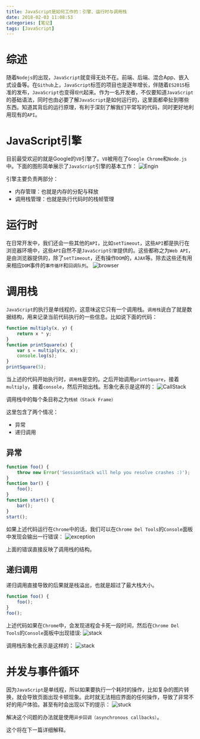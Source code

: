 ```yaml
---
title: JavaScript是如何工作的：引擎、运行时与调用栈
date: 2018-02-03 11:08:53
categories: [笔记]
tags: [JavaScript]
---
```


# 综述
随着`Nodejs`的出现，`JavaScript`就变得无处不在。前端、后端、混合App、嵌入式设备等。在`Github`上，`JavaScript`标签的项目也是逐年增长，伴随着`ES2015`标准的发布，`JavaScript`也变得`现代`起来。作为一名开发者，不仅要知道`JavaScript`的基础语法，同时也由必要了解`JavaScript`是如何运行的，这里面都牵扯到哪些东西。知道其背后的运行原理，有利于深刻了解我们平常写的代码，同时更好地利用现有的`API`。


# JavaScript引擎
目前最受欢迎的就是Google的`V8`引擎了。`V8`被用在了`Google Chrome`和`Node.js`中。下面的图形简单展示了`JavaScript`引擎的基本工作：
![Engin](./JavaScript是如何工作的/js-engine.PNG)

引擎主要负责两部分：
- 内存管理：也就是内存的分配与释放
- 调用栈管理：也就是执行代码时的栈帧管理

# 运行时
在日常开发中，我们还会一些其他的`API`，比如`setTimeout`，这些`API`都是执行在浏览器环境中，这些`API`自然不是`JavaScript引擎`提供的。这些都称之为`Web API`，是由浏览器提供的，除了`setTimeout`，还有操作`DOM`的，`AJAX`等。除去这些还有用来相应`DOM`事件的`事件循环`和`回调队列`。
![browser](./JavaScript是如何工作的/browser.PNG)


# 调用栈
`JavaScript`的执行是单线程的，这意味这它只有一个调用栈。`调用栈`说白了就是数据结构，用来记录当前代码执行的一些信息。比如说下面的代码：
```js
function multiply(x, y) {
    return x * y;
}
function printSquare(x) {
    var s = multiply(x, x);
    console.log(s);
}
printSquare(5);
```

当上述的代码开始执行时，`调用栈`是空的。之后开始调用`printSquare`，接着`multiply`，接着`console`，然后开始出栈。形象化表示是这样的：
![CallStack](./JavaScript是如何工作的/stack.PNG)

调用栈中的每个条目称之为`栈帧（Stack Frame）`

这里包含了两个情况：
- 异常
- 递归调用

## 异常
```js
function foo() {
    throw new Error('SessionStack will help you resolve crashes :)');
}
function bar() {
    foo();
}
function start() {
    bar();
}
start();
```

如果上述代码运行在`Chrome`中的话，我们可以在`Chrome Del Tools`的`Console`面板中发现会输出一行错误：
![exception](./JavaScript是如何工作的/exception.png)

上面的错误直接反映了调用栈的结构。

## 递归调用
递归调用直接导致的后果就是栈溢出，也就是超过了最大栈大小。
```js
function foo() {
    foo();
}
foo();
```
上述代码如果在`Chrome`中，会发现进程会卡死一段时间，然后在`Chrome Del Tools`的`Console`面板中出现错误:
![stack](./JavaScript是如何工作的/stackError.png)

调用栈形象化表示是这样的：
![stack](./JavaScript是如何工作的/stackOver.png)


# 并发与事件循环
因为`JavaScript`是单线程，所以如果要执行一个耗时的操作，比如复杂的图片转换，就会导致页面出现卡顿现象。此时就无法相应界面的任何操作，导致了非常不好的用户体验。甚至有时会出现以下的提示：
![stuck](./JavaScript是如何工作的/stuck.jpeg)

解决这个问题的办法就是使用`异步回调（asynchronous callbacks）`。

这个将在下一篇详细解释。